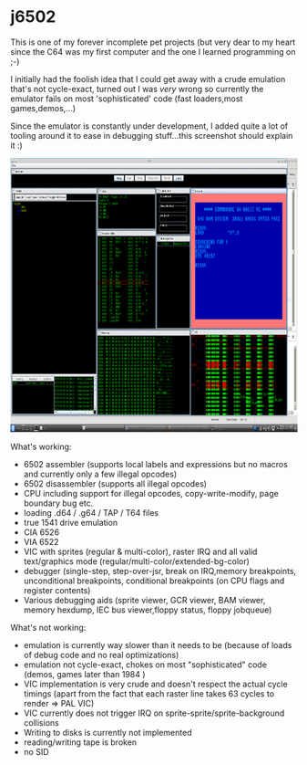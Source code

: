 # j6502

This is one of my forever incomplete pet projects (but very dear to my heart since the C64 was my first computer and the one I learned programming on ;-)

I initially had the foolish idea that I could get away with a crude emulation that's not cycle-exact, turned out I was *very* wrong so currently the emulator fails on most 'sophisticated' code (fast loaders,most games,demos,...)

Since the emulator is constantly under development, I added quite a lot of tooling around it to ease in debugging stuff...this screenshot should explain it :)

<img src="https://github.com/toby1984/j6502/blob/master/screenshot.png?raw=true" width="640" height="480" />

What's working:

- 6502 assembler (supports local labels and expressions but no macros and currently only a few illegal opcodes)
- 6502 disassembler (supports all illegal opcodes) 
- CPU including support for illegal opcodes, copy-write-modify, page boundary bug etc.
- loading .d64 / .g64 / TAP / T64 files
- true 1541 drive emulation
- CIA 6526 
- VIA 6522
- VIC with sprites (regular & multi-color), raster IRQ and all valid text/graphics mode (regular/multi-color/extended-bg-color)
- debugger (single-step, step-over-jsr, break on IRQ,memory breakpoints, unconditional breakpoints, conditional breakpoints (on CPU flags and register contents)
- Various debugging aids (sprite viewer, GCR viewer, BAM viewer, memory hexdump, IEC bus viewer,floppy status, floppy jobqueue)

What's not working:

- emulation is currently way slower than it needs to be (because of loads of debug code and no real optimizations) 
- emulation not cycle-exact, chokes on most "sophisticated" code (demos, games later than 1984 )
- VIC implementation is very crude and doesn't respect the actual cycle timings (apart from the fact that each raster line takes 63 cycles to render => PAL VIC)
- VIC currently does not trigger IRQ on sprite-sprite/sprite-background collisions
- Writing to disks is currently not implemented
- reading/writing tape is broken
- no SID
